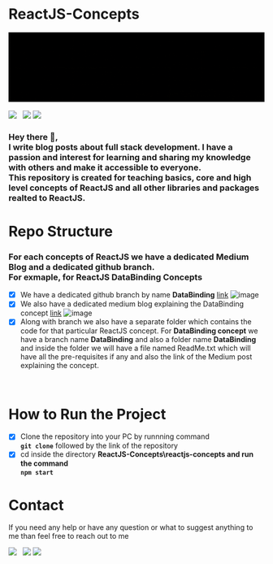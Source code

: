 # ReactJS-Concepts

<img src="https://github.com/ReactJS-Concepts/ReactJS-Concepts/blob/main/reactjs-concepts/src/Resources/Images/reactjs%20Github.gif" />

<p>
  <a href="https://www.instagram.com/kihsa_iar/"><img height="30" src="https://res.cloudinary.com/http-pixlok-com/image/upload/fl_attachment/Pixlok/Images/PNG/Instagram_Splash_Icon_hgqluv.png"></a>&nbsp;&nbsp;
  <a href="https://www.linkedin.com/in/ashik-rai/"><img height="30" src="https://cdn.freebiesupply.com/logos/large/2x/linkedin-icon-logo-png-transparent.png"></a>
  <a href="mailto:ashikthulungrai7@gmail.com"><img height="30" src="https://humemarine.com.au/wp-content/uploads/2017/07/gmail-icon.png"></a>
</p>

<h3>
  <p>
    Hey there 👋, <br>
    I write blog posts about full stack development. I have a passion and interest for learning and sharing my knowledge with others and make it accessible to everyone. <br />
    This repository is created for teaching basics, core and high level concepts of ReactJS and all other libraries and packages realted to ReactJS.
  </p>
</h3>
<h1>Repo Structure</h1>
<h3>
  <p>
    For each concepts of ReactJS we have a dedicated Medium Blog and a dedicated github branch.
    <br>
    For exmaple, for <b>ReactJS DataBinding Concepts</b>
  </p>
</h3>

- [x] We have a dedicated github branch by name <b>DataBinding</b> [link](https://github.com/ReactJS-Concepts/ReactJS-Concepts/tree/DataBinding)
![image](https://user-images.githubusercontent.com/41672214/171676176-68490d54-f6d9-4092-95ee-85c64899f954.png)
- [x] We also have a dedicated medium blog explaining the DataBinding concept [link](https://medium.com/@ashikthulungrai7/learning-reactjs-two-way-data-binding-5c5ce1ab9b3d)
![image](https://user-images.githubusercontent.com/41672214/171676068-7f872eb4-234b-4f9a-8aa1-b0bcc99e40d9.png)
- [x] Along with branch we also have a separate folder which contains the code for that particular ReactJS concept. For <b>DataBinding concept</b> we have a branch name <b>DataBinding</b> and also a folder name <b>DataBinding</b> and inside the folder we will have a file named ReadMe.txt which will have all the pre-requisites if any and also the link of the Medium post explaining the concept.
<br>

<h1>How to Run the Project</h1>

- [x] Clone the repository into your PC by runnning command
    <br /> <b>```git clone```</b> followed by the link of the repository
- [x] cd inside the directory <b>ReactJS-Concepts\reactjs-concepts and run the command</b> <br/>
      <b>```npm start```</b>

<h1>Contact</h1>
If you need any help or have any question or what to suggest anything to me than feel free to reach out to me 

<p>
  <a href="https://www.instagram.com/kihsa_iar/"><img height="30" src="https://res.cloudinary.com/http-pixlok-com/image/upload/fl_attachment/Pixlok/Images/PNG/Instagram_Splash_Icon_hgqluv.png"></a>&nbsp;&nbsp;
  <a href="https://www.linkedin.com/in/ashik-rai/"><img height="30" src="https://cdn.freebiesupply.com/logos/large/2x/linkedin-icon-logo-png-transparent.png"></a>
  <a href="mailto:ashikthulungrai7@gmail.com"><img height="30" src="https://humemarine.com.au/wp-content/uploads/2017/07/gmail-icon.png"></a>
</p>


<!-- <img src="https://github.com/ReactJS-Concepts/ReactJS-Concepts/blob/DataBinding/reactjs-concepts/src/Resources/Images/LearnReact.gif" /> -->
